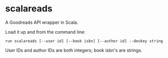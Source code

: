 # scalareads

A Goodreads API wrapper in Scala.

Load it up and from the command line:

```
run scalareads [--user id] [--book isbn] [--author id] --devkey string
```

User IDs and author IDs are both integers; book isbn's are strings. 
